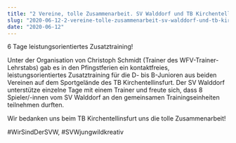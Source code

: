 ```yaml
---
title: "2 Vereine, tolle Zusammenarbeit. SV Walddorf und TB Kirchentellinsfurt."
slug: "2020-06-12-2-vereine-tolle-zusammenarbeit-sv-walddorf-und-tb-kirchentellinsfurt-1-1-1"
date: "2020-06-12"
---
```

6 Tage leistungsorientiertes Zusatztraining!


Unter der Organisation von Christoph Schmidt (Trainer des WFV-Trainer-Lehrstabs) gab es in den Pfingstferien ein kontaktfreies, leistungsorientiertes Zusatztraining für die D- bis B-Junioren aus beiden Vereinen auf dem Sportgelände des TB Kirchentellinsfurt. Der SV Walddorf unterstütze einzelne Tage mit einem Trainer und freute sich, dass 8 Spieler/-innen vom SV Walddorf an den gemeinsamen Trainingseinheiten teilnehmen durften.


Wir bedanken uns beim TB Kirchentellinsfurt uns die tolle Zusammenarbeit!


#WirSindDerSVW, #SVWjungwildkreativ

